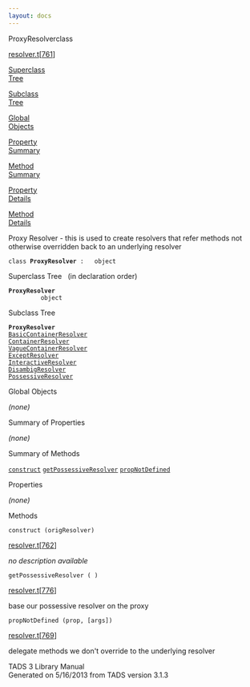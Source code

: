 ```yaml
---
layout: docs
---
```

<span class="title">ProxyResolver</span><span class="type">class</span>

[resolver.t](../file/resolver.t.html)\[[761](../source/resolver.t.html#761)\]

[Superclass  
Tree](#_SuperClassTree_)

[Subclass  
Tree](#_SubClassTree_)

[Global  
Objects](#_ObjectSummary_)

[Property  
Summary](#_PropSummary_)

[Method  
Summary](#_MethodSummary_)

[Property  
Details](#_Properties_)

[Method  
Details](#_Methods_)



Proxy Resolver - this is used to create resolvers that refer methods not
otherwise overridden back to an underlying resolver

`class `**`ProxyResolver`**` :   object`



<span id="_SuperClassTree_"></span>



<span class="hdln">Superclass Tree</span>   (in declaration order)



**`ProxyResolver`**  
`         object`  
<span id="_SubClassTree_"></span>



<span class="hdln">Subclass Tree</span>  



**`ProxyResolver`**  
[`BasicContainerResolver`](../object/BasicContainerResolver.html)  
[`ContainerResolver`](../object/ContainerResolver.html)  
[`VagueContainerResolver`](../object/VagueContainerResolver.html)  
[`ExceptResolver`](../object/ExceptResolver.html)  
[`InteractiveResolver`](../object/InteractiveResolver.html)  
[`DisambigResolver`](../object/DisambigResolver.html)  
[`PossessiveResolver`](../object/PossessiveResolver.html)  
<span id="_ObjectSummary_"></span>



<span class="hdln">Global Objects</span>  



*(none)* <span id="_PropSummary_"></span>



<span class="hdln">Summary of Properties</span>  





*(none)* <span id="_MethodSummary_"></span>



<span class="hdln">Summary of Methods</span>  



[`construct`](#construct) [`getPossessiveResolver`](#getPossessiveResolver) [`propNotDefined`](#propNotDefined)

<span id="_Properties_"></span>



<span class="hdln">Properties</span>  



*(none)* <span id="_Methods_"></span>



<span class="hdln">Methods</span>  



<span id="construct"></span>

`construct (origResolver)`

[resolver.t](../file/resolver.t.html)\[[762](../source/resolver.t.html#762)\]



*no description available*



<span id="getPossessiveResolver"></span>

`getPossessiveResolver ( )`

[resolver.t](../file/resolver.t.html)\[[776](../source/resolver.t.html#776)\]



base our possessive resolver on the proxy



<span id="propNotDefined"></span>

`propNotDefined (prop, [args])`

[resolver.t](../file/resolver.t.html)\[[769](../source/resolver.t.html#769)\]



delegate methods we don't override to the underlying resolver





TADS 3 Library Manual  
Generated on 5/16/2013 from TADS version 3.1.3


